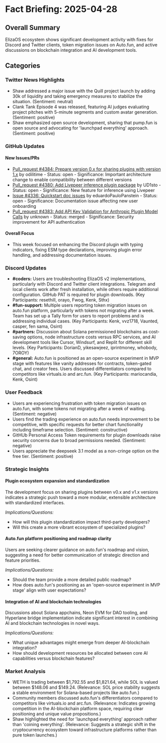 # Fact Briefing: 2025-04-28

## Overall Summary
ElizaOS ecosystem shows significant development activity with fixes for Discord and Twitter clients, token migration issues on Auto.fun, and active discussions on blockchain integration and AI development tools.

## Categories

### Twitter News Highlights
- Shaw addressed a major issue with the Quill project launch by adding 30k of liquidity and taking emergency measures to stabilize the situation. (Sentiment: neutral)
- Clank Tank Episode 4 was released, featuring AI judges evaluating project pitches with 5-minute segments and custom avatar generation. (Sentiment: positive)
- Shaw emphasized open source development, sharing that pump.fun is open source and advocating for 'launchpad everything' approach. (Sentiment: positive)

### GitHub Updates

#### New Issues/PRs
- [Pull_request #4384: Prepare version 0.x for sharing plugins with version 1.x](https://github.com/elizaOS/eliza/pull/4384) by odilitime - Status: open - Significance: Important architecture change to enable compatibility between different versions
- [Pull_request #4380: Add Livepeer inference plugin package](https://github.com/elizaOS/eliza/pull/4380) by UD1sto - Status: open - Significance: New feature for inference using Livepeer
- [Issue #4336: Quickstart doc issues](https://github.com/elizaOS/eliza/issues/4336) by eduardoPauloPanstein - Status: open - Significance: Documentation issue affecting new user onboarding
- [Pull_request #4383: Add API Key Validation for Anthropic Plugin Model Calls](https://github.com/elizaOS/eliza/pull/4383) by unknown - Status: merged - Significance: Security improvement for API authentication

#### Overall Focus
- This week focused on enhancing the Discord plugin with typing indicators, fixing ESM type declarations, improving plugin error handling, and addressing documentation issues.

### Discord Updates
- **#coders:** Users are troubleshooting ElizaOS v2 implementations, particularly with Discord and Twitter client integrations. Telegram and local clients work after fresh installation, while others require additional configuration. GitHub PAT is required for plugin downloads. (Key Participants: resethill, orayo, Fwog, Kenk, Sthx)
- **#fun-support:** Multiple users reporting token migration issues on auto.fun platform, particularly with tokens not migrating after a week. Team has set up a Tally form for users to report problems and is addressing individual cases. (Key Participants: Kenk, vvz1718, Vaunted, casper, fen sama, Osint)
- **#partners:** Discussion about Solana permissioned blockchains as cost-saving options, node infrastructure costs versus RPC services, and AI development tools like Cursor, Windsurf, and Replit for different skill levels. (Key Participants: DorianD, yikesawjeez, iprintmoney, whobody, 7OROY)
- **#general:** Auto.fun is positioned as an open-source experiment in MVP stage with features like vanity addresses for contracts, token-gated chat, and creator fees. Users discussed differentiators compared to competitors like virtuals.io and arc.fun. (Key Participants: mariocandia, Kenk, Osint)

### User Feedback
- Users are experiencing frustration with token migration issues on auto.fun, with some tokens not migrating after a week of waiting. (Sentiment: negative)
- Users find the trading experience on auto.fun needs improvement to be competitive, with specific requests for better chart functionality including timeframe selection. (Sentiment: constructive)
- GitHUb Personal Access Token requirements for plugin downloads raise security concerns due to broad permissions needed. (Sentiment: negative)
- Users appreciate the deepseek 3.1 model as a non-cringe option on the free tier. (Sentiment: positive)

### Strategic Insights

#### Plugin ecosystem expansion and standardization
The development focus on sharing plugins between v0.x and v1.x versions indicates a strategic push toward a more modular, extensible architecture with standardized interfaces.

*Implications/Questions:*
  - How will this plugin standardization impact third-party developers?
  - Will this create a more vibrant ecosystem of specialized plugins?

#### Auto.fun platform positioning and roadmap clarity
Users are seeking clearer guidance on auto.fun's roadmap and vision, suggesting a need for better communication of strategic direction and feature priorities.

*Implications/Questions:*
  - Should the team provide a more detailed public roadmap?
  - How does auto.fun's positioning as an 'open-source experiment in MVP stage' align with user expectations?

#### Integration of AI and blockchain technologies
Discussions about Solana appchains, Neon EVM for DAO tooling, and Hyperlane bridge implementation indicate significant interest in combining AI and blockchain technologies in novel ways.

*Implications/Questions:*
  - What unique advantages might emerge from deeper AI-blockchain integration?
  - How should development resources be allocated between core AI capabilities versus blockchain features?

### Market Analysis
- WETH is trading between $1,792.55 and $1,821.64, while SOL is valued between $148.06 and $149.24. (Relevance: SOL price stability suggests a stable environment for Solana-based projects like auto.fun.)
- Community members discussed auto.fun's differentiators compared to competitors like virtuals.io and arc.fun. (Relevance: Indicates growing competition in the AI-blockchain platform space, requiring clear positioning and unique value propositions.)
- Shaw highlighted the need for 'launchpad everything' approach rather than 'coining everything'. (Relevance: Suggests a strategic shift in the cryptocurrency ecosystem toward infrastructure platforms rather than pure token launches.)
